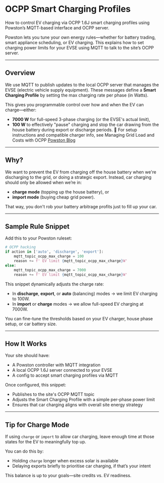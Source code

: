 # OCPP Smart Charging Profiles

How to control EV charging via OCPP 1.6J smart charging profiles using Powston’s MQTT-based interface and OCPP server.

Powston lets you tune your own energy rules—whether for battery trading, smart appliance scheduling, or EV charging. This explains how to set charging power limits for your EVSE using MQTT to talk to the site’s OCPP server.

---

## Overview

We use MQTT to publish updates to the local OCPP server that manages the EVSE (electric vehicle supply equipment). These messages define a **Smart Charging Profile** by setting the max charging rate per phase (in Watts).

This gives you programmable control over how and when the EV can charge—either:

* **7000 W** for full-speed 3-phase charging (or the EVSE's actual limit),
* **100 W** to effectively "pause" charging and stop the car drawing from the house battery during export or discharge periods.
📘 For setup instructions and compatible charger info, see
Managing Grid Load and Costs with OCPP [Powston Blog](https://powston.com.au/blog/managing-grid-load-and-costs-with-ocpp)
---

## Why?

We want to prevent the EV from charging off the house battery when we're discharging to the grid, or doing a strategic export. Instead, car charging should only be allowed when we’re in:

* **charge mode** (topping up the house battery), or
* **import mode** (buying cheap grid power).

That way, you don't rob your battery arbitrage profits just to fill up your car.

---

## Sample Rule Snippet

Add this to your Powston ruleset:

```python
# OCPP hacking
if action in ['auto', 'discharge', 'export']:
    mqtt_topic_ocpp_max_charge = 100
    reason += f' EV limit {mqtt_topic_ocpp_max_charge}W'
else:
    mqtt_topic_ocpp_max_charge = 7000
    reason += f' EV limit {mqtt_topic_ocpp_max_charge}W'
```

This snippet dynamically adjusts the charge rate:

* In **discharge**, **export**, or **auto** (balancing) modes → we limit EV charging to 100W.
* In **import** or **charge** modes → we allow full-speed EV charging at 7000W.

You can fine-tune the thresholds based on your EV charger, house phase setup, or car battery size.

---

## How It Works

Your site should have:

* A Powston controller with MQTT integration
* A local OCPP 1.6J server connected to your EVSE
* A config to accept smart charging profiles via MQTT

Once configured, this snippet:

* Publishes to the site's OCPP MQTT topic
* Adjusts the Smart Charging Profile with a simple per-phase power limit
* Ensures that car charging aligns with overall site energy strategy

---

## Tip for Charge Mode

If using `charge` or `import` to allow car charging, leave enough time at those states for the EV to meaningfully top up.

You can do this by:

* Holding `charge` longer when excess solar is available
* Delaying exports briefly to prioritise car charging, if that’s your intent

This balance is up to your goals—site credits vs. EV readiness.
